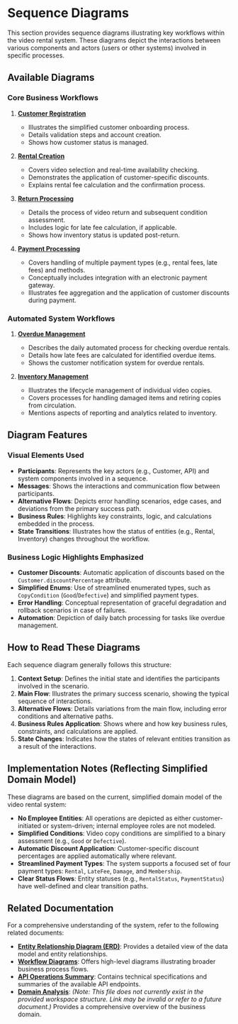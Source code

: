 # Sequence Diagrams

This section provides sequence diagrams illustrating key workflows within the video rental system. These diagrams depict the interactions between various components and actors (users or other systems) involved in specific processes.

## Available Diagrams

### Core Business Workflows

1. **[Customer Registration](./01-customer-registration.md)**

   - Illustrates the simplified customer onboarding process.
   - Details validation steps and account creation.
   - Shows how customer status is managed.

2. **[Rental Creation](./02-rental-creation.md)**

   - Covers video selection and real-time availability checking.
   - Demonstrates the application of customer-specific discounts.
   - Explains rental fee calculation and the confirmation process.

3. **[Return Processing](./03-return-processing.md)**

   - Details the process of video return and subsequent condition assessment.
   - Includes logic for late fee calculation, if applicable.
   - Shows how inventory status is updated post-return.

4. **[Payment Processing](./04-payment-processing.md)**
   - Covers handling of multiple payment types (e.g., rental fees, late fees) and methods.
   - Conceptually includes integration with an electronic payment gateway.
   - Illustrates fee aggregation and the application of customer discounts during payment.

### Automated System Workflows

1. **[Overdue Management](./05-overdue-management.md)**

   - Describes the daily automated process for checking overdue rentals.
   - Details how late fees are calculated for identified overdue items.
   - Shows the customer notification system for overdue rentals.

2. **[Inventory Management](./06-inventory-management.md)**
   - Illustrates the lifecycle management of individual video copies.
   - Covers processes for handling damaged items and retiring copies from circulation.
   - Mentions aspects of reporting and analytics related to inventory.

## Diagram Features

### Visual Elements Used

- **Participants**: Represents the key actors (e.g., Customer, API) and system components involved in a sequence.
- **Messages**: Shows the interactions and communication flow between participants.
- **Alternative Flows**: Depicts error handling scenarios, edge cases, and deviations from the primary success path.
- **Business Rules**: Highlights key constraints, logic, and calculations embedded in the process.
- **State Transitions**: Illustrates how the status of entities (e.g., Rental, Inventory) changes throughout the workflow.

### Business Logic Highlights Emphasized

- **Customer Discounts**: Automatic application of discounts based on the `Customer.discountPercentage` attribute.
- **Simplified Enums**: Use of streamlined enumerated types, such as `CopyCondition` (`Good`/`Defective`) and simplified payment types.
- **Error Handling**: Conceptual representation of graceful degradation and rollback scenarios in case of failures.
- **Automation**: Depiction of daily batch processing for tasks like overdue management.

## How to Read These Diagrams

Each sequence diagram generally follows this structure:

1. **Context Setup**: Defines the initial state and identifies the participants involved in the scenario.
2. **Main Flow**: Illustrates the primary success scenario, showing the typical sequence of interactions.
3. **Alternative Flows**: Details variations from the main flow, including error conditions and alternative paths.
4. **Business Rules Application**: Shows where and how key business rules, constraints, and calculations are applied.
5. **State Changes**: Indicates how the states of relevant entities transition as a result of the interactions.

## Implementation Notes (Reflecting Simplified Domain Model)

These diagrams are based on the current, simplified domain model of the video rental system:

- **No Employee Entities**: All operations are depicted as either customer-initiated or system-driven; internal employee roles are not modeled.
- **Simplified Conditions**: Video copy conditions are simplified to a binary assessment (e.g., `Good` or `Defective`).
- **Automatic Discount Application**: Customer-specific discount percentages are applied automatically where relevant.
- **Streamlined Payment Types**: The system supports a focused set of four payment types: `Rental`, `LateFee`, `Damage`, and `Membership`.
- **Clear Status Flows**: Entity statuses (e.g., `RentalStatus`, `PaymentStatus`) have well-defined and clear transition paths.

## Related Documentation

For a comprehensive understanding of the system, refer to the following related documents:

- **[Entity Relationship Diagram (ERD)](../ERD.md)**: Provides a detailed view of the data model and entity relationships.
- **[Workflow Diagrams](../workflows/)**: Offers high-level diagrams illustrating broader business process flows.
- **[API Operations Summary](../API-OPERATIONS-SUMMARY.md)**: Contains technical specifications and summaries of the available API endpoints.
- **[Domain Analysis](../../DOMAIN_ANALYSIS.md)**: _(Note: This file does not currently exist in the provided workspace structure. Link may be invalid or refer to a future document.)_ Provides a comprehensive overview of the business domain.
